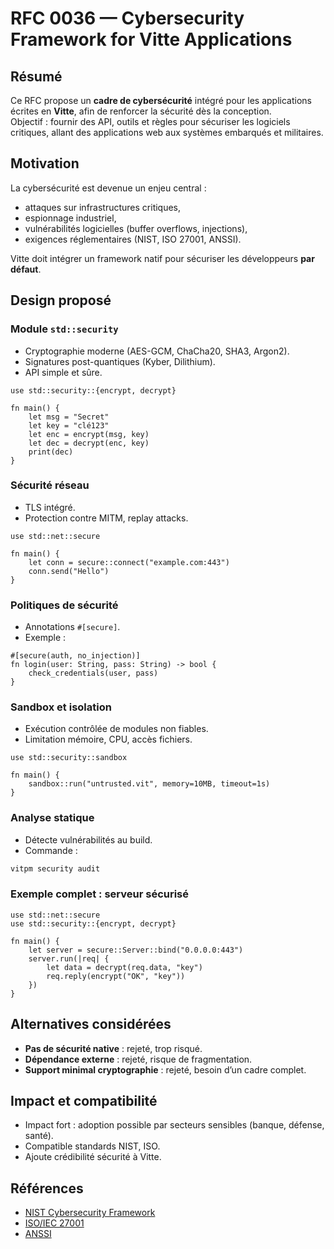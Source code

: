 # RFC 0036 — Cybersecurity Framework for Vitte Applications

## Résumé
Ce RFC propose un **cadre de cybersécurité** intégré pour les applications écrites en **Vitte**, afin de renforcer la sécurité dès la conception.  
Objectif : fournir des API, outils et règles pour sécuriser les logiciels critiques, allant des applications web aux systèmes embarqués et militaires.

## Motivation
La cybersécurité est devenue un enjeu central :  
- attaques sur infrastructures critiques,  
- espionnage industriel,  
- vulnérabilités logicielles (buffer overflows, injections),  
- exigences réglementaires (NIST, ISO 27001, ANSSI).  

Vitte doit intégrer un framework natif pour sécuriser les développeurs **par défaut**.

## Design proposé

### Module `std::security`
- Cryptographie moderne (AES-GCM, ChaCha20, SHA3, Argon2).  
- Signatures post-quantiques (Kyber, Dilithium).  
- API simple et sûre.  

```vitte
use std::security::{encrypt, decrypt}

fn main() {
    let msg = "Secret"
    let key = "clé123"
    let enc = encrypt(msg, key)
    let dec = decrypt(enc, key)
    print(dec)
}
```

### Sécurité réseau
- TLS intégré.  
- Protection contre MITM, replay attacks.  

```vitte
use std::net::secure

fn main() {
    let conn = secure::connect("example.com:443")
    conn.send("Hello")
}
```

### Politiques de sécurité
- Annotations `#[secure]`.  
- Exemple :  

```vitte
#[secure(auth, no_injection)]
fn login(user: String, pass: String) -> bool {
    check_credentials(user, pass)
}
```

### Sandbox et isolation
- Exécution contrôlée de modules non fiables.  
- Limitation mémoire, CPU, accès fichiers.  

```vitte
use std::security::sandbox

fn main() {
    sandbox::run("untrusted.vit", memory=10MB, timeout=1s)
}
```

### Analyse statique
- Détecte vulnérabilités au build.  
- Commande :  
```sh
vitpm security audit
```

### Exemple complet : serveur sécurisé
```vitte
use std::net::secure
use std::security::{encrypt, decrypt}

fn main() {
    let server = secure::Server::bind("0.0.0.0:443")
    server.run(|req| {
        let data = decrypt(req.data, "key")
        req.reply(encrypt("OK", "key"))
    })
}
```

## Alternatives considérées
- **Pas de sécurité native** : rejeté, trop risqué.  
- **Dépendance externe** : rejeté, risque de fragmentation.  
- **Support minimal cryptographie** : rejeté, besoin d’un cadre complet.  

## Impact et compatibilité
- Impact fort : adoption possible par secteurs sensibles (banque, défense, santé).  
- Compatible standards NIST, ISO.  
- Ajoute crédibilité sécurité à Vitte.  

## Références
- [NIST Cybersecurity Framework](https://www.nist.gov/cyberframework)  
- [ISO/IEC 27001](https://www.iso.org/isoiec-27001-information-security.html)  
- [ANSSI](https://www.ssi.gouv.fr/)  
